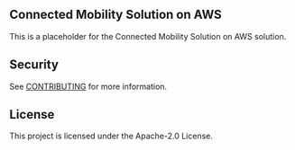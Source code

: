 ## Connected Mobility Solution on AWS

This is a placeholder for the Connected Mobility Solution on AWS solution.

## Security

See [CONTRIBUTING](CONTRIBUTING.md#security-issue-notifications) for more information.

## License

This project is licensed under the Apache-2.0 License.

